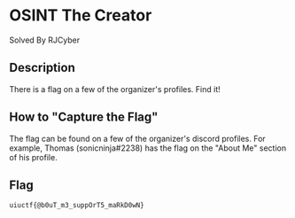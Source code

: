 # OSINT The Creator
Solved By RJCyber

## Description
There is a flag on a few of the organizer's profiles. Find it!

## How to "Capture the Flag"
The flag can be found on a few of the organizer's discord profiles. For example, Thomas (sonicninja#2238) has the flag on the "About Me" section of his profile.

## Flag
```uiuctf{@b0uT_m3_suppOrT5_maRkD0wN}```
